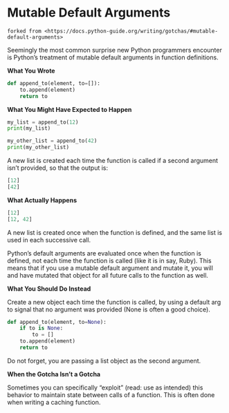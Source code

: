 # Mutable Default Arguments

```{note}
forked from <https://docs.python-guide.org/writing/gotchas/#mutable-default-arguments>
```

Seemingly the most common surprise new Python programmers encounter is Python’s treatment of mutable default arguments in function definitions.

**What You Wrote**

```python
def append_to(element, to=[]):
    to.append(element)
    return to
```

**What You Might Have Expected to Happen**

```python
my_list = append_to(12)
print(my_list)

my_other_list = append_to(42)
print(my_other_list)
```

A new list is created each time the function is called if a second argument isn’t provided, so that the output is:

```python
[12]
[42]
```

**What Actually Happens**

```python
[12]
[12, 42]
```

A new list is created once when the function is defined, and the same list is used in each successive call.

Python’s default arguments are evaluated once when the function is defined, not each time the function is called (like it is in say, Ruby). This means that if you use a mutable default argument and mutate it, you will and have mutated that object for all future calls to the function as well.

**What You Should Do Instead**

Create a new object each time the function is called, by using a default arg to signal that no argument was provided (None is often a good choice).

```python
def append_to(element, to=None):
    if to is None:
        to = []
    to.append(element)
    return to
```

Do not forget, you are passing a list object as the second argument.

**When the Gotcha Isn’t a Gotcha**

Sometimes you can specifically “exploit” (read: use as intended) this behavior to maintain state between calls of a function. This is often done when writing a caching function.

